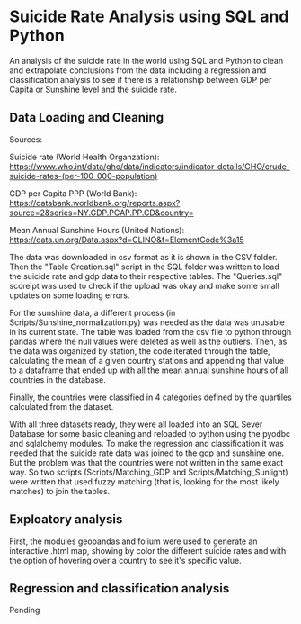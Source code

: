 # Suicide Rate Analysis using SQL and Python

An analysis of the suicide rate in the world using SQL and Python to clean and extrapolate conclusions from the data including a regression and classification analysis to see if there is a relationship between GDP per Capita or Sunshine level and the suicide rate.

## Data Loading and Cleaning

Sources:

Suicide rate (World Health Organzation): https://www.who.int/data/gho/data/indicators/indicator-details/GHO/crude-suicide-rates-(per-100-000-population)

GDP per Capita PPP (World Bank): https://databank.worldbank.org/reports.aspx?source=2&series=NY.GDP.PCAP.PP.CD&country=

Mean Annual Sunshine Hours (United Nations): https://data.un.org/Data.aspx?d=CLINO&f=ElementCode%3a15


The data was downloaded in csv format as it is shown in the CSV folder. Then the "Table Creation.sql" script in the SQL folder was written to load the suicide rate and gdp data to their respective tables. The "Queries.sql" sccreipt was used to check if the upload was okay and make some small updates on some loading errors. 

For the sunshine data, a different process (in Scripts/Sunshine_normalization.py) was needed as the data was unusable in its current state. The table was loaded from the csv file to python through pandas where the null values were deleted as well as the outliers. Then, as the data was organized by station, the code iterated through the table, calculating the mean of a given country stations and appending that value to a dataframe that ended up with all the mean annual sunshine hours of all countries in the database.

Finally, the countries were classified in 4 categories defined by the quartiles calculated from the dataset.

With all three datasets ready, they were all loaded into an SQL Sever Database for some basic cleaning and reloaded to python using the pyodbc and sqlalchemy modules. To make the regression and classification it was needed that the suicide rate data was joined to the gdp and sunshine one. But the problem was that the countries were not written in the same exact way. So two scripts (Scripts/Matching_GDP and Scripts/Matching_Sunlight) were written that used fuzzy matching (that is, looking for the most likely matches) to join the tables. 

## Exploatory analysis

First, the modules geopandas and folium were used to generate an interactive .html map, showing by color the different suicide rates and with the option of hovering over a country to see it's specific value.

## Regression and classification analysis

Pending
